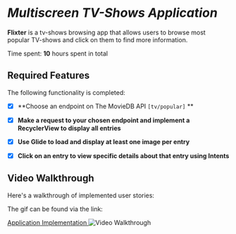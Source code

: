 # *Multiscreen TV-Shows Application*


**Flixter** is a tv-shows browsing app that allows users to browse most popular TV-shows and click on them to find more information.

Time spent: **10** hours spent in total

## Required Features

The following functionality is completed:

- [x] **Choose an endpoint on The MovieDB API `[tv/popular]` **
- [x] **Make a request to your chosen endpoint and implement a RecyclerView to display all entries**
- [x] **Use Glide to load and display at least one image per entry**
- [x] **Click on an entry to view specific details about that entry using Intents**


## Video Walkthrough

Here's a walkthrough of implemented user stories:


The gif can be found via the link:


<a href='https://i.imgur.com/UC8dFIs.gif'> Application Implementation </a>
<img src='https://i.imgur.com/UC8dFIs.gif' title='Video Walkthrough' width='' alt='Video Walkthrough' />
